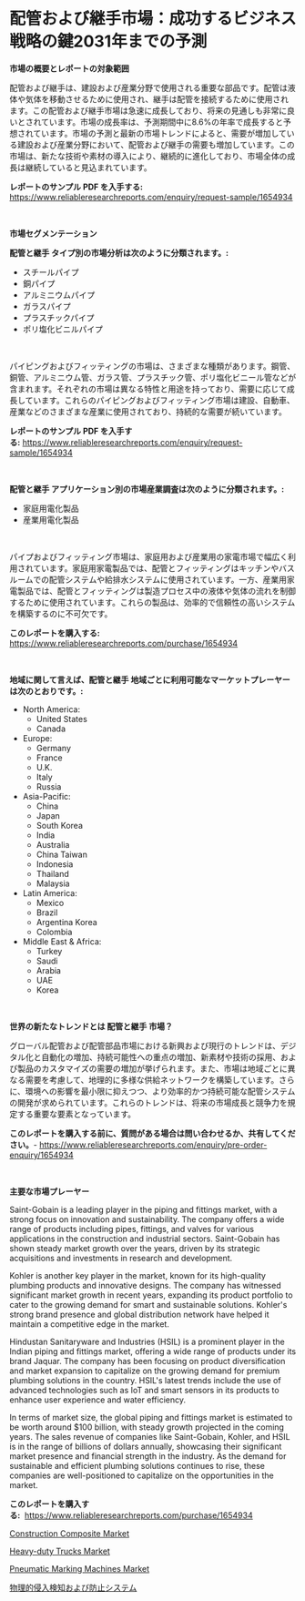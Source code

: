 <p><h1>配管および継手市場：成功するビジネス戦略の鍵2031年までの予測</h1></p><p><strong>市場の概要とレポートの対象範囲</strong></p>
<p><p>配管および継手は、建設および産業分野で使用される重要な部品です。配管は液体や気体を移動させるために使用され、継手は配管を接続するために使用されます。この配管および継手市場は急速に成長しており、将来の見通しも非常に良いとされています。市場の成長率は、予測期間中に8.6%の年率で成長すると予想されています。市場の予測と最新の市場トレンドによると、需要が増加している建設および産業分野において、配管および継手の需要も増加しています。この市場は、新たな技術や素材の導入により、継続的に進化しており、市場全体の成長は継続していると見込まれています。</p></p>
<p><strong>レポートのサンプル PDF を入手する:</strong> <a href="https://www.reliableresearchreports.com/enquiry/request-sample/1654934">https://www.reliableresearchreports.com/enquiry/request-sample/1654934</a></p>
<p>&nbsp;</p>
<p><strong>市場セグメンテーション</strong></p>
<p><strong>配管と継手 タイプ別の市場分析は次のように分類されます。:</strong></p>
<p><ul><li>スチールパイプ</li><li>銅パイプ</li><li>アルミニウムパイプ</li><li>ガラスパイプ</li><li>プラスチックパイプ</li><li>ポリ塩化ビニルパイプ</li></ul></p>
<p>&nbsp;</p>
<p><p>パイピングおよびフィッティングの市場は、さまざまな種類があります。鋼管、銅管、アルミニウム管、ガラス管、プラスチック管、ポリ塩化ビニール管などが含まれます。それぞれの市場は異なる特性と用途を持っており、需要に応じて成長しています。これらのパイピングおよびフィッティング市場は建設、自動車、産業などのさまざまな産業に使用されており、持続的な需要が続いています。</p></p>
<p><strong>レポートのサンプル PDF を入手する:</strong>&nbsp;<a href="https://www.reliableresearchreports.com/enquiry/request-sample/1654934">https://www.reliableresearchreports.com/enquiry/request-sample/1654934</a></p>
<p>&nbsp;</p>
<p><strong> 配管と継手 アプリケーション別の市場産業調査は次のように分類されます。:</strong></p>
<p><ul><li>家庭用電化製品</li><li>産業用電化製品</li></ul></p>
<p>&nbsp;</p>
<p><p>パイプおよびフィッティング市場は、家庭用および産業用の家電市場で幅広く利用されています。家庭用家電製品では、配管とフィッティングはキッチンやバスルームでの配管システムや給排水システムに使用されています。一方、産業用家電製品では、配管とフィッティングは製造プロセス中の液体や気体の流れを制御するために使用されています。これらの製品は、効率的で信頼性の高いシステムを構築するのに不可欠です。</p></p>
<p><strong>このレポートを購入する:</strong>&nbsp; <a href="https://www.reliableresearchreports.com/purchase/1654934">https://www.reliableresearchreports.com/purchase/1654934</a></p>
<p>&nbsp;</p>
<p><strong>地域に関して言えば、配管と継手 地域ごとに利用可能なマーケットプレーヤーは次のとおりです。:</strong></p>
<p><ul>
    <li>
        North America:
        <ul>
            <li>United States</li>
            <li>Canada</li>
        </ul>
    </li>
    <li>
        Europe:
        <ul>
            <li>Germany</li>
            <li>France</li>
            <li>U.K.</li>
            <li>Italy</li>
            <li>Russia</li>
        </ul>
    </li>
    <li>
        Asia-Pacific:
        <ul>
            <li>China</li>
            <li>Japan</li>
            <li>South Korea</li>
            <li>India</li>
            <li>Australia</li>
            <li>China Taiwan</li>
            <li>Indonesia</li>
            <li>Thailand</li>
            <li>Malaysia</li>
        </ul>
    </li>
    <li>
        Latin America:
        <ul>
            <li>Mexico</li>
            <li>Brazil</li>
            <li>Argentina Korea</li>
            <li>Colombia</li>
        </ul>
    </li>
    <li>
        Middle East & Africa:
        <ul>
            <li>Turkey</li>
            <li>Saudi</li>
            <li>Arabia</li>
            <li>UAE</li>
            <li>Korea</li>
        </ul>
    </li>
    </ul></p>
<p>&nbsp;</p>
<p><strong>世界の新たなトレンドとは 配管と継手 市場？</strong></p>
<p><p>グローバル配管および配管部品市場における新興および現行のトレンドは、デジタル化と自動化の増加、持続可能性への重点の増加、新素材や技術の採用、および製品のカスタマイズの需要の増加が挙げられます。また、市場は地域ごとに異なる需要を考慮して、地理的に多様な供給ネットワークを構築しています。さらに、環境への影響を最小限に抑えつつ、より効率的かつ持続可能な配管システムの開発が求められています。これらのトレンドは、将来の市場成長と競争力を規定する重要な要素となっています。</p></p>
<p><strong>このレポートを購入する前に、質問がある場合は問い合わせるか、共有してください。</strong>- <a href="https://www.reliableresearchreports.com/enquiry/pre-order-enquiry/1654934">https://www.reliableresearchreports.com/enquiry/pre-order-enquiry/1654934</a></p>
<p>&nbsp;</p>
<p><strong>主要な市場プレーヤー</strong></p>
<p><p>Saint-Gobain is a leading player in the piping and fittings market, with a strong focus on innovation and sustainability. The company offers a wide range of products including pipes, fittings, and valves for various applications in the construction and industrial sectors. Saint-Gobain has shown steady market growth over the years, driven by its strategic acquisitions and investments in research and development.</p><p>Kohler is another key player in the market, known for its high-quality plumbing products and innovative designs. The company has witnessed significant market growth in recent years, expanding its product portfolio to cater to the growing demand for smart and sustainable solutions. Kohler's strong brand presence and global distribution network have helped it maintain a competitive edge in the market.</p><p>Hindustan Sanitaryware and Industries (HSIL) is a prominent player in the Indian piping and fittings market, offering a wide range of products under its brand Jaquar. The company has been focusing on product diversification and market expansion to capitalize on the growing demand for premium plumbing solutions in the country. HSIL's latest trends include the use of advanced technologies such as IoT and smart sensors in its products to enhance user experience and water efficiency.</p><p>In terms of market size, the global piping and fittings market is estimated to be worth around $100 billion, with steady growth projected in the coming years. The sales revenue of companies like Saint-Gobain, Kohler, and HSIL is in the range of billions of dollars annually, showcasing their significant market presence and financial strength in the industry. As the demand for sustainable and efficient plumbing solutions continues to rise, these companies are well-positioned to capitalize on the opportunities in the market.</p></p>
<p><strong>このレポートを購入する:</strong>&nbsp;&nbsp;<a href="https://www.reliableresearchreports.com/purchase/1654934">https://www.reliableresearchreports.com/purchase/1654934</a></p>
<p><p><a href="https://www.linkedin.com/pulse/construction-composite-market-size-evaluating-its-trends-growth-n8mxc?trackingId=%2FY%2F8pj34dnQSwV7a5fmU5A%3D%3D">Construction Composite Market</a></p><p><a href="https://www.linkedin.com/pulse/heavy-duty-trucks-market-share-amp-new-trends-analysis-report-9xxrc?trackingId=Bn%2FvaVAU%2FR%2Bdtpj0bcdFOg%3D%3D">Heavy-duty Trucks Market</a></p><p><a href="https://www.linkedin.com/pulse/pneumatic-marking-machines-market-analysis-examines-its-scope-n1exc?trackingId=6a3qLzLK7xhGygmftnVqHw%3D%3D">Pneumatic Marking Machines Market</a></p><p><a href="https://github.com/zoetazuur/Market-Research-Report-List-1/blob/main/225111812982.md">物理的侵入検知および防止システム</a></p></p>